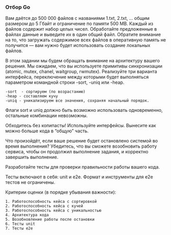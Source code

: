 ### Отбор Go

Вам даётся до 500 000 файлов с названиями 1.txt, 2.txt, … общим размером до 5 Гбайт и ограничение по памяти 500 MB. Каждый из файлов содержит набор целых чисел. Обработайте предложенные в файлах данные и выведите их в один общий файл. Обратите внимание на то, что загружать содержимое всех файлов в оперативную память не получится — вам нужно будет использовать создание локальных файлов.



В этом задании мы будем обращать внимание на архитектуру вашего решения. Мы ожидаем, что вы используете примитивы синхронизации (atomic, mutex, chanel, waitgroup, rwmutex). Реализуйте три варианта интерфейса, переключение между которыми будет выполняться параметром командной строки -sort, -uniq или -heap.

    -sort  - сортируем (по возрастанию)
    -heap - составляем кучу 
    -uniq - уникализируем все значения, сохраняя начальный порядок. 



Флаги sort и uniq должно быть возможно использовать одновременно, остальные комбинации невозможны.



Обходитесь без копипасты! Используйте интерфейсы. Вынесите как можно больше кода в “общую” часть.



Что произойдёт, если ваше решение будет остановлено системой во время выполнения? Убедитесь, что вы сможете возобновить работу сервиса, чтобы он продолжил выполнение задания, и корректно завершить выполнение.



Разработайте тесты для проверки правильности работы вашего кода.

Тесты включают в себя: unit и e2e. Формат и инструменты для e2e тестов не ограничены.


Критерии оценки (в порядке убывания важности):

    1. Работоспособность кейса с сортировкой
    2. Работоспособность кейса с кучей
    3. Работоспособность кейса с уникальностью
    4. Архитектура кода
    5. Возобновление работы после остановки
    6. Тесты unit
    7. Тесты e2e

